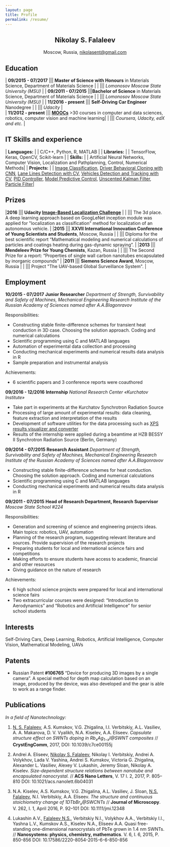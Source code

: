 ```yaml
---
layout: page
title: Profile
permalink: /resume/
---
```

<div align="center">
  <h2><b>Nikolay S. Falaleev</b></h2>
  <p>Moscow, Russia, <a href="mailto:nikolasent@gmail.com">nikolasent@gmail.com</a></p>
</div>

## __Education__

| __09/2015 - 07/2017__ ||| __Master of Science with Honours__ in Materials Science, Department of Materials Science |
| ||| _Lomonosov Moscow State University (MSU)_ |
| __09/2011 - 07/2015__ |||__Bachelor of Science__ in Materials Science, Department of Materials Science |
| ||| _Lomonosov Moscow State University (MSU)_ |
| __11/2016 - present__ ||| __Self-Driving Car Engineer__ Nanodegree |
| ||| _Udacity_ |	
| __11/2012 - present__ ||| [__MOOCs__](/moocs/) >30 courses in computer and data sciences, robotics, computer vision and machine learning|
| ||| _Coursera, Udacity, edX and etc._ |



## __IT Skills and experience__

| __Languages:__ | | C/C++, Python, R, MATLAB |
| __Libraries:__ | | TensorFlow, Keras, OpenCV, Scikit-learn |
| __Skills:__ | | Artificial Neural Networks, Computer Vision, Localization and Pathplanning, Control, Numerical Methods|
| __Projects:__ | | [Image Classification](https://github.com/NikolasEnt/Traffic-Sign-Classifier), [Driver Behavioral Cloning with CNN](https://github.com/NikolasEnt/Driver-Behavioral-Cloning-Project), [Lane Lines Detection with CV](https://github.com/NikolasEnt/Advanced-Lane-Lines), [Vehicles Detection and Tracking with CV](https://github.com/NikolasEnt/Vehicle-Detection-and-Tracking), [PID Controller](https://github.com/NikolasEnt/PID-controller), [Model Predictive Control](https://github.com/NikolasEnt/Model-Predictive-Control), [Unscented Kalman Filter](https://github.com/NikolasEnt/Unscented-Kalman-Filter), [Particle Filter](https://github.com/NikolasEnt/Particle-Filter)|

## __Prizes__

|__2016__ ||| __Udacity [Image-Based Localization Challenge](https://medium.com/udacity/challenge-3-image-based-localization-5d9cadcff9e7)__ |
| ||| The 3d place. A deep learning approach based on GoogLeNet inception module was applied for "localization as classification" method for localization of an autonomous vehicle. |
|__2015__ ||| __ХХVII International Innovation Conference of Young Scientists and Students__, Moscow, Russia |
| ||| Diploma for the best scientific report “Mathematical modeling and numerical calculations of particles and coatings heating during gas-dynamic spraying”. |
|__2013__ ||| __Mendeleev Prize for Young Chemists__, Kazan, Russia |
| ||| The Second Prize for a report: “Properties of single wall carbon nanotubes encapsulated by inorganic compounds” |
|__2011__ ||| __Siemens Science Award__, Moscow, Russia |
| ||| Project "The UAV-based Global Surveillance System". |

## __Employment__

__10/2015 - 07/2017__ __Junior Researcher__ _Department of Strength, Survivability and Safety of Machines, Mechanical Engineering Research Institute of the Russian Academy of Sciences named after A.A.Blagonravov_ 

Responsibilities:
* Constructing stable finite-difference schemes for transient heat conduction in 3D case. Choosing the solution approach. Coding and numerical calculations
* Scientific programming using C and MATLAB languages
* Automation of experimental data collection and processing
* Conducting mechanical experiments and numerical results data analysis in R
* Sample preparation and instrumental analysis

Achievements:
* 6 scientific papers and 3 conference reports were coauthored

__09/2016 - 12/2016__ __Internship__ _National Research Center «Kurchatov Institute»_ 

* Take part in experiments at the Kurchatov Synchrotron Radiation Source
* Processing of large amount of experimental results: data cleaning, feature extraction and interpretation of the results
* Development of software utilities for the data processing such as [XPS results visualizer and converter](https://github.com/NikolasEnt/XPS-visualizer-and-converter)
* Results of the internship were applied during a beamtime at HZB BESSY II Synchrotron Radiation Source (Berlin, Germany)

__09/2014 - 07/2015__ __Research Assistant__ _Department of Strength, Survivability and Safety of Machines, Mechanical Engineering Research Institute of the Russian Academy of Sciences named after A.A.Blagonravov_ 

* Constructing stable finite-difference schemes for heat conduction. Choosing the solution approach. Coding and numerical calculations
* Scientific programming using C and MATLAB languages
* Conducting mechanical experiments and numerical results data analysis in R

__09/2011 - 07/2015__ __Head of Research Department, Research Supervisor__ _Moscow State School #224_ 

Responsibilities:
* Generation and screening of science and engineering projects ideas. Main topics: robotics, UAV, automation
* Planning of the research program, suggesting relevant literature and sources. Provide supervision of the research projects
* Preparing students for local and international science fairs and competitions
* Making efforts to ensure students have access to academic, financial and other resources
* Giving guidance on the nature of research

Achievements:
* 6 high school science projects were prepared for local and international science fairs
* Two extracurricular courses were designed: “Introduction to Aerodynamics” and “Robotics and Artificial Intelligence” for senior school students

## __Interests__

Self-Driving Cars, Deep Learning, Robotics, Artificial Intelligence, Computer Vision, Mathematical Modeling, UAVs

## __Patents__

* Russian Patent __#106765__ “Device for producing 3D images by a single camera”. A special method for depth map calculation based on an image, produced by the device, was also developed and the gear is able to work as a range finder.

## __Publications__

_In a field of Nanotechnology:_

1. <u>N. S. Falaleev</u>, A.S. Kumskov, V.G. Zhigalina, I.I. Verbitskiy, A.L. Vasiliev, A. A. Makarova, D. V. Vyalikh, N.A. Kiselev, A.A. Eliseev. _Capsulate structure effect on SWNTs doping in Rb<sub>x</sub>Ag<sub>1−x</sub>I@SWNT composites_ // __CrystEngComm__, 2017, DOI: 10.1039/c7ce00155j

2. Andrei A. Eliseev, <u>Nikolay S. Falaleev</u>, Nikolay I. Verbitskiy, Andrei A. Volykhov, Lada V. Yashina, Andrei S. Kumskov, Victoria G. Zhigalina, Alexander L. Vasiliev, Alexey V. Lukashin, Jeremy Sloan, Nikolay A. Kiselev. _Size-dependent structure relations between nanotube and encapsulated nanocrystal._ // __ACS Nano Letters__, V. 17 I. 2, 2017, P. 805–810 DOI: 10.1021/acs.nanolett.6b04031

3. N.A. Kiselev, A.S. Kumskov, V.G. Zhigalina, A.L. Vasiliev, J. Sloan, <u>N.S. Falaleev</u>, N.I. Verbitskiy, A.A. Eliseev. _The structure and continuous stoichiometry change of 1DTbBr<sub>x</sub>@SWCNTs_ // __Journal of Microscopy__. V. 262, I. 1, April 2016, P. 92–101 DOI: 10.1111/jmi.12348

4. Lukashin A.V., <u>Falaleev N.S.</u>, Verbitskiy N.I., Volykhov A.A., Verbitskiy I.I., Yashna L.V., Kumskov A.S., Kiselev N.A., Eliseev A.A. Quasi free-standing one-dimensional nanocrystals of PbTe grown in 1.4 nm SWNTs. // __Nanosystems: physics, chemistry, mathematics__. V. 6, I. 6, 2015, P. 850-856 DOI: 10.17586/2220-8054-2015-6-6-850-856
